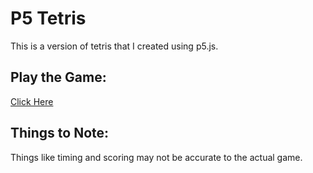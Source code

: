 # P5 Tetris
This is a version of tetris that I created using p5.js.

## Play the Game:
[Click Here](https://evanmputnam.github.io/P5-Tetris/index.html)

## Things to Note:
Things like timing and scoring may not be accurate to the actual game.


